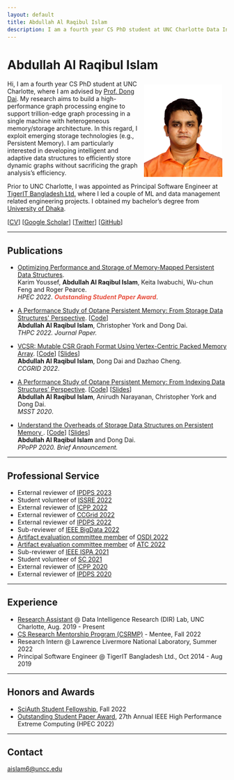 ```yaml
---
layout: default
title: Abdullah Al Raqibul Islam
description: I am a fourth year CS PhD student at UNC Charlotte Data Intelligence Research (DIR) Lab, where I am advised by Prof. Dong Dai. My research aims to build a high-performance graph processing engine to support trillion-edge graph processing in a single machine with heterogeneous memory/storage architecture.
---
```


# Abdullah Al Raqibul Islam
<img src="/static/raqib.jpg" alt="Raqib" style="width: 180px; height: 212px; float: right; margin: 10px"/>
<!-- ![Raqib](/static/raqib.jpg) -->

Hi, I am a fourth year CS PhD student at UNC Charlotte, where I am advised by [Prof. Dong Dai](https://daidong.github.io).
My research aims to build a high-performance graph processing engine to support trillion-edge graph processing in a single machine with heterogeneous memory/storage architecture. In this regard, I exploit emerging storage technologies (e.g., Persistent Memory). I am particularly interested in developing intelligent and adaptive data structures to efficiently store dynamic graphs without sacrificing the graph analysis’s efficiency.

Prior to UNC Charlotte, I was appointed as Principal Software Engineer at [TigerIT Bangladesh Ltd.](https://www.tigerit.com) where I led a couple of ML and data management related engineering projects. I obtained my bachelor’s degree from [University of Dhaka](https://www.cse.du.ac.bd).

[[CV](/cv.pdf)] [[Google Scholar](https://scholar.google.com/citations?hl=en&user=H8zsAR8AAAAJ&view_op=list_works&sortby=pubdate)] [[Twitter](https://twitter.com/AbdullahRaqibul)] [[GitHub](https://github.com/biqar)]

---

## Publications

- [Optimizing Performance and Storage of Memory-Mapped Persistent Data Structures](https://ieeexplore.ieee.org/stamp/stamp.jsp?tp=&arnumber=9926392). <br>
Karim Youssef, **Abdullah Al Raqibul Islam**, Keita Iwabuchi, Wu-chun Feng and Roger Pearce. <br>
*HPEC 2022*. *<strong><i style="color:#e74d3c">Outstanding Student Paper Award</i></strong>*.

- [A Performance Study of Optane Persistent Memory: From Storage Data Structures' Perspective](https://rdcu.be/cWgD4). [[Code](https://github.com/DIR-LAB/ycsb-storedsbench)] <br>
**Abdullah Al Raqibul Islam**, Christopher York and Dong Dai. <br>
*THPC 2022. Journal Paper.*

- [VCSR: Mutable CSR Graph Format Using Vertex-Centric Packed Memory Array](https://webpages.charlotte.edu/ddai/papers/dong-ccgrid-22.pdf). [[Code](https://github.com/DIR-LAB/VCSR)] [[Slides](https://webpages.charlotte.edu/ddai/papers/ccgrid22_vcsr_raqib.pdf)]<br>
**Abdullah Al Raqibul Islam**, Dong Dai and Dazhao Cheng. <br>
*CCGRID 2022*.

- [A Performance Study of Optane Persistent Memory: From Indexing Data Structures’ Perspective](https://webpages.charlotte.edu/ddai/papers/MSST20_Pmem_CameraReady.pdf). [[Code](https://github.com/DIR-LAB/ycsb-storedsbench)] [[Slides](https://biqar.github.io/#)]<br>
**Abdullah Al Raqibul Islam**, Anirudh Narayanan, Christopher York and Dong Dai. <br>
*MSST 2020*.

- [Understand the Overheads of Storage Data Structures on Persistent Memory ](https://webpages.charlotte.edu/ddai/papers/Understand_PMEM_Overheads.pdf). [[Code](https://github.com/DIR-LAB/ycsb-storedsbench)] [[Slides](https://webpages.charlotte.edu/ddai/papers/ppopp-2020.pptx)]<br>
**Abdullah Al Raqibul Islam** and Dong Dai. <br>
*PPoPP 2020. Brief Announcement.*

---

## Professional Service

- External reviewer of [IPDPS 2023](https://www.ipdps.org/ipdps2023/2023-.html)
- Student volunteer of [ISSRE 2022](https://issre2022.github.io)
- External reviewer of [ICPP 2022](https://icpp22.gitlabpages.inria.fr)
- External reviewer of [CCGrid 2022](https://fcrlab.unime.it/ccgrid22/)
- External reviewer of [IPDPS 2022](https://www.ipdps.org/ipdps2022/index.html)
- Sub-reviewer of [IEEE BigData 2022](http://bigdataieee.org/BigData2022/)
- [Artifact evaluation committee member](https://osdi22ae.usenix.hotcrp.com/users/pc) of [OSDI 2022](https://www.usenix.org/conference/osdi22)
- [Artifact evaluation committee member](https://atc22ae.usenix.hotcrp.com/users/pc) of [ATC 2022](https://www.usenix.org/conference/atc22)
- Sub-reviewer of [IEEE ISPA 2021](http://www.cloud-conf.net/ispa2021/)
- Student volunteer of [SC 2021](https://sc21.supercomputing.org)
- External reviewer of [ICPP 2020](https://jnamaral.github.io/icpp20/)
- External reviewer of [IPDPS 2020](https://www.ipdps.org/ipdps2020/index.html)

---

## Experience

- [Research Assistant](https://daidong.github.io) @ Data Intelligence Research (DIR) Lab, UNC Charlotte, Aug. 2019 - Present
- [CS Research Mentorship Program (CSRMP)](https://research.google/outreach/csrmp/recipients/?category=2022) - Mentee, Fall 2022
- Research Intern @ Lawrence Livermore National Laboratory, Summer 2022
- Principal Software Engineer @ TigerIT Bangladesh Ltd., Oct 2014 - Aug 2019

___

## Honors and Awards
- [SciAuth Student Fellowship](https://sciauth.org/fellows/), Fall 2022 
- [Outstanding Student Paper Award](https://ieee-hpec.org/index.php/ieee-hpec-2022-prelim-agenda/), 27th Annual IEEE High Performance Extreme Computing (HPEC 2022)

___

## Contact

aislam6@uncc.edu
